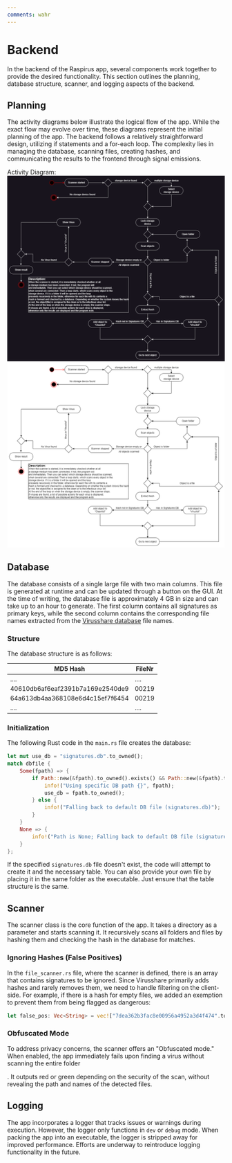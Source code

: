 ```yaml
---
comments: wahr
---
```


# Backend

In the backend of the Raspirus app, several components work together to provide the desired functionality. This section outlines the planning, database structure, scanner, and logging aspects of the backend.

## Planning

The activity diagrams below illustrate the logical flow of the app. While the exact flow may evolve over time, these diagrams represent the initial planning of the app. The backend follows a relatively straightforward design, utilizing if statements and a for-each loop. The complexity lies in managing the database, scanning files, creating hashes, and communicating the results to the frontend through signal emissions.

Activity Diagram: ![Raspirus Activity Diagram - Dark Mode](../../img/RaspActDark.png#only-dark) ![Raspirus Activity Diagram - Light Mode](../../img/RaspActLight.png#only-light)

## Database

The database consists of a single large file with two main columns. This file is generated at runtime and can be updated through a button on the GUI. At the time of writing, the database file is approximately 4 GB in size and can take up to an hour to generate. The first column contains all signatures as primary keys, while the second column contains the corresponding file names extracted from the [Virusshare database](https://virusshare.com/) file names.

### Structure

The database structure is as follows:

| MD5 Hash                         | FileNr |
| -------------------------------- | ------ |
| ....                             | ....   |
| 40610db6af6eaf2391b7a169e2540de9 | 00219  |
| 64a613db4aa368108e6d4c15ef7f6454 | 00219  |
| ....                             | ....   |

### Initialization

The following Rust code in the `main.rs` file creates the database:

```rust
let mut use_db = "signatures.db".to_owned();
match dbfile {
    Some(fpath) => {
        if Path::new(&fpath).to_owned().exists() && Path::new(&fpath).to_owned().is_file() {
            info!("Using specific DB path {}", fpath);
            use_db = fpath.to_owned();
        } else {
            info!("Falling back to default DB file (signatures.db)");
        }
    }
    None => {
        info!("Path is None; Falling back to default DB file (signatures.db)");
    }
};
```

If the specified `signatures.db` file doesn't exist, the code will attempt to create it and the necessary table. You can also provide your own file by placing it in the same folder as the executable. Just ensure that the table structure is the same.

## Scanner

The scanner class is the core function of the app. It takes a directory as a parameter and starts scanning it. It recursively scans all folders and files by hashing them and checking the hash in the database for matches.

### Ignoring Hashes (False Positives)

In the `file_scanner.rs` file, where the scanner is defined, there is an array that contains signatures to be ignored. Since Virusshare primarily adds hashes and rarely removes them, we need to handle filtering on the client-side. For example, if there is a hash for empty files, we added an exemption to prevent them from being flagged as dangerous:

```rust
let false_pos: Vec<String> = vec!["7dea362b3fac8e00956a4952a3d4f474".to_owned()];
```

### Obfuscated Mode

To address privacy concerns, the scanner offers an "Obfuscated mode." When enabled, the app immediately fails upon finding a virus without scanning the entire folder

. It outputs red or green depending on the security of the scan, without revealing the path and names of the detected files.

## Logging

The app incorporates a logger that tracks issues or warnings during execution. However, the logger only functions in `dev` or `debug` mode. When packing the app into an executable, the logger is stripped away for improved performance. Efforts are underway to reintroduce logging functionality in the future.